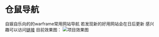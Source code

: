 # 仓鼠导航
自娱自乐向的的warframe常用网站导航
若发现新的好用网站会在日后更新
感兴趣可以访问[链接](http://tenno.jibei66.com/)
目前效果图：
![项目效果图]()